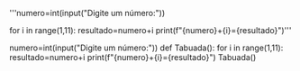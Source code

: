 '''numero=int(input("Digite um número:"))

for i in range(1,11):
    resultado=numero+i
    print(f"{numero}+{i}={resultado}")'''

numero=int(input("Digite um número:"))
def Tabuada():
    for i in range(1,11):
        resultado=numero+i
        print(f"{numero}+{i}={resultado}")
Tabuada()
